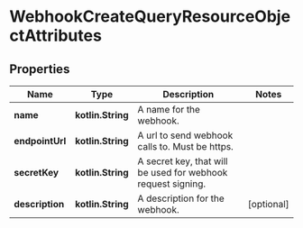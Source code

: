 
# WebhookCreateQueryResourceObjectAttributes

## Properties
| Name | Type | Description | Notes |
| ------------ | ------------- | ------------- | ------------- |
| **name** | **kotlin.String** | A name for the webhook. |  |
| **endpointUrl** | **kotlin.String** | A url to send webhook calls to. Must be https. |  |
| **secretKey** | **kotlin.String** | A secret key, that will be used for webhook request signing. |  |
| **description** | **kotlin.String** | A description for the webhook. |  [optional] |



